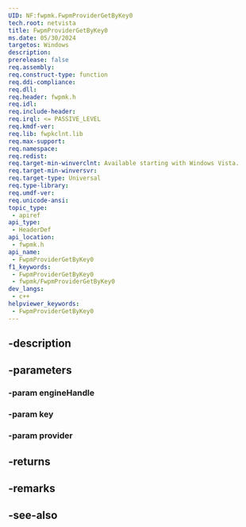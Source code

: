 ```yaml
---
UID: NF:fwpmk.FwpmProviderGetByKey0
tech.root: netvista
title: FwpmProviderGetByKey0
ms.date: 05/30/2024
targetos: Windows
description: 
prerelease: false
req.assembly: 
req.construct-type: function
req.ddi-compliance: 
req.dll: 
req.header: fwpmk.h
req.idl: 
req.include-header: 
req.irql: <= PASSIVE_LEVEL
req.kmdf-ver: 
req.lib: fwpkclnt.lib
req.max-support: 
req.namespace: 
req.redist: 
req.target-min-winverclnt: Available starting with Windows Vista.
req.target-min-winversvr: 
req.target-type: Universal
req.type-library: 
req.umdf-ver: 
req.unicode-ansi: 
topic_type:
 - apiref
api_type:
 - HeaderDef
api_location:
 - fwpmk.h
api_name:
 - FwpmProviderGetByKey0
f1_keywords:
 - FwpmProviderGetByKey0
 - fwpmk/FwpmProviderGetByKey0
dev_langs:
 - c++
helpviewer_keywords:
 - FwpmProviderGetByKey0
---
```


## -description

## -parameters

### -param engineHandle

### -param key

### -param provider

## -returns

## -remarks

## -see-also

